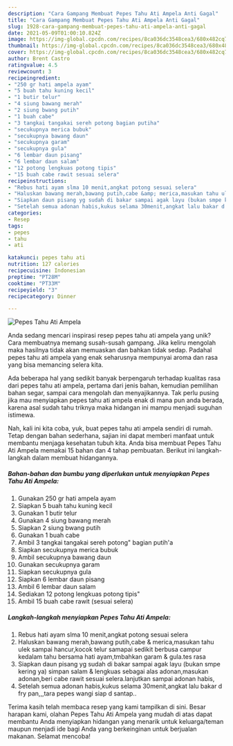 ```yaml
---
description: "Cara Gampang Membuat Pepes Tahu Ati Ampela Anti Gagal"
title: "Cara Gampang Membuat Pepes Tahu Ati Ampela Anti Gagal"
slug: 1928-cara-gampang-membuat-pepes-tahu-ati-ampela-anti-gagal
date: 2021-05-09T01:00:10.824Z
image: https://img-global.cpcdn.com/recipes/8ca036dc3548cea3/680x482cq70/pepes-tahu-ati-ampela-foto-resep-utama.jpg
thumbnail: https://img-global.cpcdn.com/recipes/8ca036dc3548cea3/680x482cq70/pepes-tahu-ati-ampela-foto-resep-utama.jpg
cover: https://img-global.cpcdn.com/recipes/8ca036dc3548cea3/680x482cq70/pepes-tahu-ati-ampela-foto-resep-utama.jpg
author: Brent Castro
ratingvalue: 4.5
reviewcount: 3
recipeingredient:
- "250 gr hati ampela ayam"
- "5 buah tahu kuning kecil"
- "1 butir telur"
- "4 siung bawang merah"
- "2 siung bwang putih"
- "1 buah cabe"
- "3 tangkai tangakai sereh potong bagian putiha"
- "secukupnya merica bubuk"
- "secukupnya bawang daun"
- "secukupnya garam"
- "secukupnya gula"
- "6 lembar daun pisang"
- "6 lembar daun salam"
- "12 potong lengkuas potong tipis"
- "15 buah cabe rawit sesuai selera"
recipeinstructions:
- "Rebus hati ayam slma 10 menit,angkat potong sesuai selera"
- "Haluskan bawang merah,bawang putih,cabe &amp; merica,masukan tahu ulek sampai hancur,kocok telur samapai sedikit berbusa campur kedalam tahu bersama hati ayam,tmbahkan garam &amp; gula.tes rasa"
- "Siapkan daun pisang yg sudah di bakar sampai agak layu (bukan smpe kering ya) simpan salam &amp; lengkuas sebagai alas adonan,masukan adonan,beri cabe rawit sesuai selera.lanjutkan sampai adonan habis,"
- "Setelah semua adonan habis,kukus selama 30menit,angkat lalu bakar d fry pan,,,tara pepes wangi siap d santap.."
categories:
- Resep
tags:
- pepes
- tahu
- ati

katakunci: pepes tahu ati 
nutrition: 127 calories
recipecuisine: Indonesian
preptime: "PT28M"
cooktime: "PT33M"
recipeyield: "3"
recipecategory: Dinner

---
```



![Pepes Tahu Ati Ampela](https://img-global.cpcdn.com/recipes/8ca036dc3548cea3/680x482cq70/pepes-tahu-ati-ampela-foto-resep-utama.jpg)

Anda sedang mencari inspirasi resep pepes tahu ati ampela yang unik? Cara membuatnya memang susah-susah gampang. Jika keliru mengolah maka hasilnya tidak akan memuaskan dan bahkan tidak sedap. Padahal pepes tahu ati ampela yang enak seharusnya mempunyai aroma dan rasa yang bisa memancing selera kita.

Ada beberapa hal yang sedikit banyak berpengaruh terhadap kualitas rasa dari pepes tahu ati ampela, pertama dari jenis bahan, kemudian pemilihan bahan segar, sampai cara mengolah dan menyajikannya. Tak perlu pusing jika mau menyiapkan pepes tahu ati ampela enak di mana pun anda berada, karena asal sudah tahu triknya maka hidangan ini mampu menjadi suguhan istimewa.




Nah, kali ini kita coba, yuk, buat pepes tahu ati ampela sendiri di rumah. Tetap dengan bahan sederhana, sajian ini dapat memberi manfaat untuk membantu menjaga kesehatan tubuh kita. Anda bisa membuat Pepes Tahu Ati Ampela memakai 15 bahan dan 4 tahap pembuatan. Berikut ini langkah-langkah dalam membuat hidangannya.

<!--inarticleads1-->

##### Bahan-bahan dan bumbu yang diperlukan untuk menyiapkan Pepes Tahu Ati Ampela:

1. Gunakan 250 gr hati ampela ayam
1. Siapkan 5 buah tahu kuning kecil
1. Gunakan 1 butir telur
1. Gunakan 4 siung bawang merah
1. Siapkan 2 siung bwang putih
1. Gunakan 1 buah cabe
1. Ambil 3 tangkai tangakai sereh potong&#34; bagian putih&#39;a
1. Siapkan secukupnya merica bubuk
1. Ambil secukupnya bawang daun
1. Gunakan secukupnya garam
1. Siapkan secukupnya gula
1. Siapkan 6 lembar daun pisang
1. Ambil 6 lembar daun salam
1. Sediakan 12 potong lengkuas potong tipis&#34;
1. Ambil 15 buah cabe rawit (sesuai selera)




<!--inarticleads2-->

##### Langkah-langkah menyiapkan Pepes Tahu Ati Ampela:

1. Rebus hati ayam slma 10 menit,angkat potong sesuai selera
1. Haluskan bawang merah,bawang putih,cabe &amp; merica,masukan tahu ulek sampai hancur,kocok telur samapai sedikit berbusa campur kedalam tahu bersama hati ayam,tmbahkan garam &amp; gula.tes rasa
1. Siapkan daun pisang yg sudah di bakar sampai agak layu (bukan smpe kering ya) simpan salam &amp; lengkuas sebagai alas adonan,masukan adonan,beri cabe rawit sesuai selera.lanjutkan sampai adonan habis,
1. Setelah semua adonan habis,kukus selama 30menit,angkat lalu bakar d fry pan,,,tara pepes wangi siap d santap..




Terima kasih telah membaca resep yang kami tampilkan di sini. Besar harapan kami, olahan Pepes Tahu Ati Ampela yang mudah di atas dapat membantu Anda menyiapkan hidangan yang menarik untuk keluarga/teman maupun menjadi ide bagi Anda yang berkeinginan untuk berjualan makanan. Selamat mencoba!
